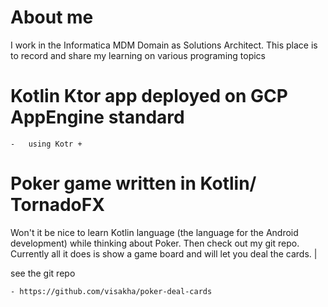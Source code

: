 # About me 
I work in the Informatica MDM Domain as Solutions Architect.
This place is to record and share my learning on various programing topics


# Kotlin Ktor app deployed on GCP AppEngine standard
    -   using Kotr + 


# Poker game written in Kotlin/ TornadoFX 
Won't it be nice to learn Kotlin language (the language for the Android development)
while thinking about Poker. Then check out my git repo.
Currently all it does is show a game board and will let you deal the cards. | 

see the git repo

    - https://github.com/visakha/poker-deal-cards
